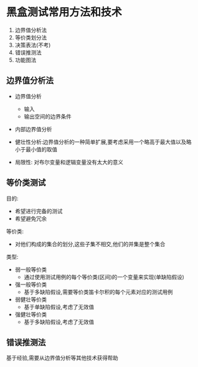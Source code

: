 # 黑盒测试常用方法和技术

1. 边界值分析法
2. 等价类划分法
3. 决策表法(不考)
4. 错误推测法
5. 功能图法

## 边界值分析法

* 边界值分析
  * 输入
  * 输出空间的边界条件
* 内部边界值分析

* 健壮性分析:边界值分析的一种简单扩展,要考虑采用一个略高于最大值以及略小于最小值的取值

* 局限性: 对布尔变量和逻辑变量没有太大的意义

## 等价类测试

目的:
* 希望进行完备的测试
* 希望避免冗余

等价类:
* 对他们构成的集合的划分,这些子集不相交,他们的并集是整个集合

类型:
* 弱一般等价类
  * 通过使用测试用例的每个等价类(区间)的一个变量来实现(单缺陷假设)
* 强一般等价类
  * 基于多缺陷假设,需要等价类笛卡尔积的每个元素对应的测试用例
* 弱健壮等价类
  * 基于单缺陷假设,考虑了无效值
* 强健壮等价类
  * 基于多缺陷假设,考虑了无效值

## 错误推测法

基于经验,需要从边界值分析等其他技术获得帮助